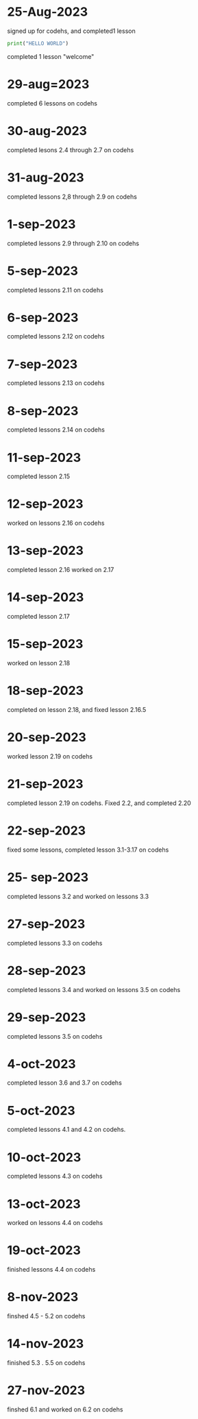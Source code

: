 # 25-Aug-2023
signed up for codehs, and completed1 lesson

```python
print("HELLO WORLD")
```
completed 1 lesson "welcome"
# 29-aug=2023
completed 6 lessons on codehs 
# 30-aug-2023
completed lesons 2.4 through 2.7 on codehs
# 31-aug-2023
completed lessons 2,8 through 2.9 on codehs
# 1-sep-2023
completed lessons 2.9 through 2.10 on codehs
# 5-sep-2023
completed lessons 2.11 on codehs
# 6-sep-2023
completed lessons 2.12 on codehs
# 7-sep-2023
completed lessons 2.13 on codehs
# 8-sep-2023
completed lessons 2.14 on codehs
# 11-sep-2023
completed lesson 2.15
# 12-sep-2023
worked on lessons 2.16 on codehs
# 13-sep-2023
completed lesson 2.16 worked on 2.17
# 14-sep-2023
completed lesson 2.17 
# 15-sep-2023
worked on lesson 2.18
# 18-sep-2023
completed on lesson 2.18, and fixed lesson 2.16.5
# 20-sep-2023
worked lesson 2.19 on codehs
# 21-sep-2023
completed lesson 2.19 on codehs. Fixed 2.2, and completed 2.20
# 22-sep-2023 
fixed some lessons, completed lesson 3.1-3.17 on codehs
# 25- sep-2023
completed lessons 3.2 and worked on lessons 3.3
# 27-sep-2023
completed lessons 3.3 on codehs
# 28-sep-2023
completed lessons 3.4 and worked on lessons 3.5 on codehs
# 29-sep-2023
completed lessons 3.5 on codehs
# 4-oct-2023
completed lesson 3.6 and 3.7 on codehs
# 5-oct-2023
completed lessons 4.1 and 4.2 on codehs.
# 10-oct-2023
completed lessons 4.3 on codehs
# 13-oct-2023
worked on lessons 4.4 on codehs
# 19-oct-2023
finished lessons 4.4 on codehs
# 8-nov-2023
finshed 4.5 - 5.2 on codehs
# 14-nov-2023
finished 5.3 . 5.5 on codehs
# 27-nov-2023
finshed 6.1 and worked on 6.2 on codehs
